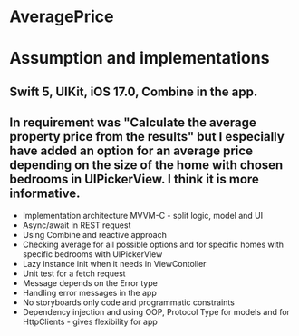 # AveragePrice

# Assumption and implementations

## Swift 5, UIKit, iOS 17.0, Combine in the app.

## In requirement was "Calculate the average property price from the results" but I especially have added an option for an average price depending on the size of the home with chosen bedrooms in UIPickerView. I think it is more informative.

- Implementation architecture MVVM-C - split logic, model and UI
- Async/await in REST request
- Using Combine and reactive approach
- Checking average for all possible options and for specific homes with specific bedrooms with UIPickerView
- Lazy instance init when it needs in ViewContoller
- Unit test for a fetch request
- Message depends on the Error type
- Handling error messages in the app
- No storyboards only code and programmatic constraints
- Dependency injection and using OOP,  Protocol Type for models and for HttpClients - gives flexibility for app
